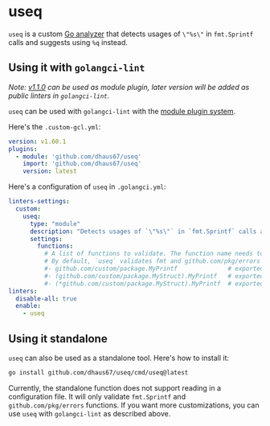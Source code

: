 # useq

`useq` is a custom [Go analyzer](https://pkg.go.dev/golang.org/x/tools/go/analysis#hdr-Analyzer) that detects usages of `\"%s\"` in `fmt.Sprintf` calls and suggests using `%q` instead.

## Using it with `golangci-lint`

_Note: [v1.1.0](https://github.com/dhaus67/useq/releases/tag/v1.1.0) can be used as module plugin, later version will be added as public linters in `golangci-lint`._

`useq` can be used with `golangci-lint` with the [module plugin system](https://golangci-lint.run/plugins/module-plugins).

Here's the `.custom-gcl.yml`:
```yaml
version: v1.60.1
plugins:
  - module: 'github.com/dhaus67/useq'
    import: 'github.com/dhaus67/useq'
    version: latest
```

Here's a configuration of `useq` in `.golangci.yml`:
```yaml
linters-settings:
  custom:
    useq:
      type: "module"
      description: "Detects usages of `\"%s\"` in `fmt.Sprintf` calls and suggests using `%q` instead."
      settings:
        functions:
          # A list of functions to validate. The function name needs to be the full qualified name (including potential pointers).
          # By default, `useq` validates fmt and github.com/pkg/errors functions.
          #- github.com/custom/package.MyPrintf              # exported package level function.
          #- (github.com/custom/package.MyStruct).MyPrintf   # exported method of a struct.
          #- (*github.com/custom/package.MyStruct).MyPrintf  # exported method of a struct with a pointer receiver.
linters:
  disable-all: true
  enable:
    - useq
```

## Using it standalone

`useq` can also be used as a standalone tool. Here's how to install it:
```bash
go install github.com/dhaus67/useq/cmd/useq@latest
```

Currently, the standalone function does not support reading in a configuration file. It will only validate `fmt.Sprintf` and `github.com/pkg/errors` functions.
If you want more customizations, you can use `useq` with `golangci-lint` as described above.
